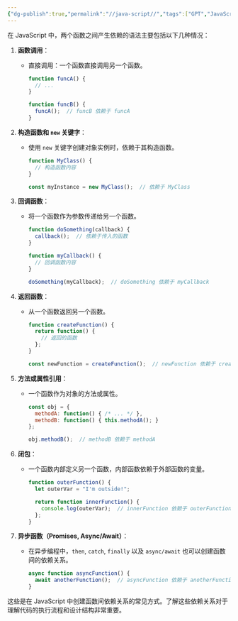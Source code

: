 ```yaml
---
{"dg-publish":true,"permalink":"//java-script//","tags":["GPT","JavaScript"]}
---
```


在 JavaScript 中，两个函数之间产生依赖的语法主要包括以下几种情况：

1. **函数调用**：
   - 直接调用：一个函数直接调用另一个函数。
     ```javascript
     function funcA() {
       // ...
     }

     function funcB() {
       funcA();  // funcB 依赖于 funcA
     }
     ```

2. **构造函数和 `new` 关键字**：
   - 使用 `new` 关键字创建对象实例时，依赖于其构造函数。
     ```javascript
     function MyClass() {
       // 构造函数内容
     }

     const myInstance = new MyClass();  // 依赖于 MyClass
     ```

3. **回调函数**：
   - 将一个函数作为参数传递给另一个函数。
     ```javascript
     function doSomething(callback) {
       callback();  // 依赖于传入的函数
     }

     function myCallback() {
       // 回调函数内容
     }

     doSomething(myCallback);  // doSomething 依赖于 myCallback
     ```

4. **返回函数**：
   - 从一个函数返回另一个函数。
     ```javascript
     function createFunction() {
       return function() {
         // 返回的函数
       };
     }

     const newFunction = createFunction();  // newFunction 依赖于 createFunction 返回的函数
     ```

5. **方法或属性引用**：
   - 一个函数作为对象的方法或属性。
     ```javascript
     const obj = {
       methodA: function() { /* ... */ },
       methodB: function() { this.methodA(); }
     };

     obj.methodB();  // methodB 依赖于 methodA
     ```

6. **闭包**：
   - 一个函数内部定义另一个函数，内部函数依赖于外部函数的变量。
     ```javascript
     function outerFunction() {
       let outerVar = "I'm outside!";

       return function innerFunction() {
         console.log(outerVar);  // innerFunction 依赖于 outerFunction 的变量 outerVar
       };
     }
     ```

7. **异步函数（Promises, Async/Await）**：
   - 在异步编程中，`then`, `catch`, `finally` 以及 `async/await` 也可以创建函数间的依赖关系。
     ```javascript
     async function asyncFunction() {
       await anotherFunction();  // asyncFunction 依赖于 anotherFunction
     }
     ```

这些是在 JavaScript 中创建函数间依赖关系的常见方式。了解这些依赖关系对于理解代码的执行流程和设计结构非常重要。